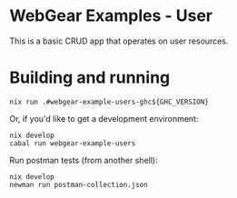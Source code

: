 # WebGear Examples - User
This is a basic CRUD app that operates on user resources.

# Building and running

```shell
nix run .#webgear-example-users-ghc${GHC_VERSION}
```

Or, if you'd like to get a development environment:

```shell
nix develop
cabal run webgear-example-users
```

Run postman tests (from another shell):

```shell
nix develop
newman run postman-collection.json
```

